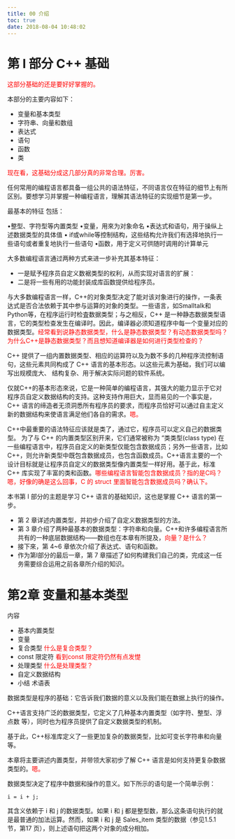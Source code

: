 ```yaml
---
title: 00 介绍
toc: true
date: 2018-08-04 10:48:02
---
```

# 第 Ⅰ 部分 C++ 基础

<span style="color:red;">这部分基础的还是要好好掌握的。</span>


本部分的主要内容如下：

- 变量和基本类型
- 字符串、向量和数组
- 表达式
- 语句
- 函数
- 类

<span style="color:red;">现在看，这基础分成这几部分真的非常合理。厉害。</span>

任何常用的编程语言都具备一组公共的语法特征，不同语言仅在特征的细节上有所区别。要想学习并掌握一种编程语言，理解其语法特征的实现细节是第一步。

最基本的特征 包括：

•整型、字符型等内置类型
•变量，用來为对象命名
•表达式和语句，用于操纵上述数据类型的具体值
• if或while等控制结构，这些结构允许我们有选择地执行一些语句或者重复地执行一些语句
•函数，用于定义可供随时调用的计算单元


大多数编程语言通过两种方式来进一步补充其基本特征：

- 一是赋予程序员自定义数裾类型的权利，从而实现对语言的扩展：
- 二是将一些有用的功能封装成库函数提供给程序员。

与大多数编程语言一样，C++的对象类型决定了能对该对象进行的操作，一条表达式是否合法依赖于其中参与运算的对象的类型。一些语言，如Smalltalk和Python等，在程序运行时检査数据类型；与之相反，C++ 是一种静态数据类型语言，它的类型检查发生在编译时。因此，编译器必须知道程序中每一个变量对应的数据类型。<span style="color:red;">经常看到说静态数据类型，什么是静态数据类型？有动态数据类型吗？为什么C++是静态数据类型？而且想知道编译器是如何进行类型检查的？</span>

C++ 提供了一组内置数据类型、相应的运算符以及为数不多的几种程序流控制语句，这些元素共同构成了 C++ 语言的基本形态。以这些元素为基础，我们可以编写出规模庞大、 结构复杂、用于解决实际问题的软件系统。

仅就C++的基本形态來说，它是一种简单的编程语言，其强大的能力显示于它对程序员自定义数据结构的支持。这种支持作用巨大，显而易见的一个事实是，C++ 语言的缔造者无须洞悉所有程序员的要求，而程序员恰好可以通过自主定义新的数据结构来使语言满足他们各自的需求。<span style="color:red;">嗯。</span>

C++中最重要的语法特征应该就是类了，通过它，程序员可以定义自己的数据类型。 为了与 C++ 的内置类型区别开来，它们通常被称为 “类类型(class type) 在一些编程语言中，程序员自定义的新类型仅能包含数据成员；另外一些语言，比如 C++，则允许新类型中既包含数据成员，也包含函数成员。C++语言主要的一个设计目标就是让程序员自定义的数据类型像内置类型一样好用。基于此，标准 C++ 库实现了丰富的类和函数。<span style="color:red;">哪些编程语言智能包含数据成员？指的是C吗？嗯，好像的确是这么回事，C 的 struct 里面智能包含数据成员吗？确认下。</span>

本书第 I 部分的主题是学习 C++ 语言的基础知识，这也是掌握 C++ 语言的第一步。

- 第 2 章详述内置类型，并初步介绍了自定义数据类型的方法。
- 第 3 章介绍了两种最基本的数据类型：字符串和向量。C++和许多编程语言所共有的一种底层数据结构——数组也在本章有所提及，<span style="color:red;">向量？是什么？</span>
- 接下來，第 4~6 章依次介绍了表达式、语句和函数。
- 作为第I部分的最后一章，第 7 章描述了如何构建我们自己的类，完成这一任务需要综合运用之前各章所介绍的知识。

# 第2章 变量和基本类型

内容

- 基本内置类型
- 变量
- 复合类型 <span style="color:red;">什么是复合类型？</span>
- const 限定符 <span style="color:red;">看到const 限定符仍然有点发憷</span>
- 处理类型 <span style="color:red;">什么是处理类型？</span>
- 自定义数据结构
- 小结 术语表


数据类型是程序的基础：它告诉我们数据的意义以及我们能在数据上执行的操作。

C++语言支持广泛的数据类型，它定义了几种基本内置类型（如字符、整型、浮点数 等），同时也为程序员提供了自定义数据类型的机制。

基于此，C++标准库定义了一些更加复杂的数据类型，比如可变长字符串和向量等。

本章将主要讲述内置类型，并带领大家初步了解 C++ 语言是如何支持更复杂数据类型的。<span style="color:red;">嗯。</span>

数据类型决定了程序中数据和操作的意义。如下所示的语句是一个简单示例：

```
i = i + j;
```


其含义依赖于 i 和 j 的数据类型。如果 i 和 j 都是整型数，那么这条语句执行的就是最普通的加法运算。然而，如果 i 和 j 是 Sales_item 类型的数据（参见1.5.1节，第17 页），则上述语句把这两个对象的成分相加。

